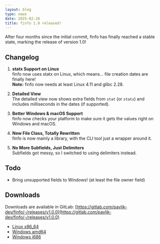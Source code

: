 ```yaml
---
layout: blog
type: news
date: 2025-02-28
title: finfo 1.0 released!
---
```


After four months since the initial commit,
finfo has finally reached a stable state,
marking the release of version 1.0!

## Changelog

1. **statx Support on Linux**\
   finfo now uses statx on Linux, which means...
   file creation dates are finally here!\
   **Note:** finfo now needs at least Linux 4.11 and glibc 2.28.

2. **Detailed View**\
   The detailed view now shows extra fields from `stat` (or `statx`)
   and includes milliseconds in the dates (if supported).

3. **Better Windows & macOS Support**\
   finfo now checks your platform to make sure it gets the values right on Windows and macOS.

4. **New File Class, Totally Rewritten**\
   finfo is now mainly a library, with the CLI tool just a wrapper around it.

5. **No More Subfields, Just Delimiters**\
   Subfields got messy, so I switched to using delimiters instead.

## Todo
 - Bring unsupported fields to Windows! (at least the file owner field)

## Downloads
Downloads are available in GitLab: [https://gitlab.com/pavlik-dev/finfo/-/releases/v1.0.0](https://gitlab.com/pavlik-dev/finfo/-/releases/v1.0.0)

 - [Linux x86_64](https://github.com/pavlik-dev/finfo/releases/download/v1.0.0/finfo-linux-x86_64)
 - [Windows amd64](https://github.com/pavlik-dev/finfo/releases/download/v1.0.0/finfo-win32-x86_64.exe)
 - [Windows i686](https://github.com/pavlik-dev/finfo/releases/download/v1.0.0/finfo-win32-i686.exe)